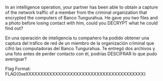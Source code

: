 In an intelligence operation, your partner has been able to obtain a capture of the network traffic of a member from the criminal organization that encrypted the computers of Banco Tungurahua. He gave you two files and a photo before losing contact with him, could you DECRYPT what he could find out?

En una operación de inteligencia tu compañero ha podido obtener una captura del tráfico de red de un miembro de la organización criminal que cifró las computadoras del Banco Tungurahua. Te entregó dos archivos y una foto antes de perder contacto con él, podrías DESCIFRAR lo que pudo averiguar?

Flag Format: FLAG{0xeXXXXXXXXXXXXXXXXXXXXXXXXXXXXXXXXXXXXXXXX}